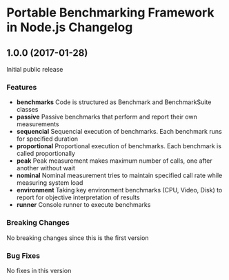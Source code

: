# Portable Benchmarking Framework in Node.js Changelog

## <a name="1.0.0"></a> 1.0.0 (2017-01-28)

Initial public release

### Features
* **benchmarks** Code is structured as Benchmark and BenchmarkSuite classes
* **passive** Passive benchmarks that perform and report their own measurements
* **sequencial** Sequencial execution of benchmarks. Each benchmark runs for specified duration
* **proportional** Proportional execution of benchmarks. Each benchmark is called proportionally
* **peak** Peak measurement makes maximum number of calls, one after another without wait
* **nominal** Nominal measurement tries to maintain specified call rate while measuring system load
* **environment** Taking key environment benchmarks (CPU, Video, Disk) to report for objective interpretation of results
* **runner** Console runner to execute benchmarks

### Breaking Changes
No breaking changes since this is the first version

### Bug Fixes
No fixes in this version

